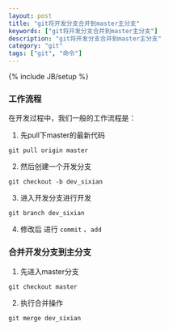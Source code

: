 ```yaml
---
layout: post
title: "git将开发分支合并到master主分支"
keywords: ["git将开发分支合并到master主分支"]
description: "git将开发分支合并到master主分支"
category: "git"
tags: ["git", "命令"]
---
```

{% include JB/setup %}

### 工作流程

在开发过程中，我们一般的工作流程是：
1. 先pull下master的最新代码
```ssh
git pull origin master
```
2. 然后创建一个开发分支

```ssh
git checkout -b dev_sixian
```
3. 进入开发分支进行开发

```ssh
git branch dev_sixian
```
4. 修改后 进行 `commit` 、`add`


### 合并开发分支到主分支
1. 先进入master分支

```ssh
git checkout master
```
2. 执行合并操作

```ssh
git merge dev_sixian
```
